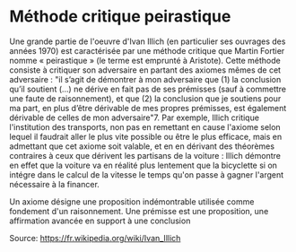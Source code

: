 # Méthode critique peirastique
Une grande partie de l'oeuvre d'Ivan Illich (en particulier ses ouvrages des années 1970) est caractérisée par une méthode critique que Martin Fortier nomme « peirastique » (le terme est emprunté à Aristote). Cette méthode consiste à critiquer son adversaire en partant des axiomes mêmes de cet adversaire : "il s’agit de démontrer à mon adversaire que (1) la conclusion qu’il soutient (...) ne dérive en fait pas de ses prémisses (sauf à commettre une faute de raisonnement), et que (2) la conclusion que je soutiens pour ma part, en plus d’être dérivable de mes propres prémisses, est également dérivable de celles de mon adversaire"7. Par exemple, Illich critique l'institution des transports, non pas en remettant en cause l'axiome selon lequel il faudrait aller le plus vite possible ou être le plus efficace, mais en admettant que cet axiome soit valable, et en en dérivant des théorèmes contraires à ceux que dérivent les partisans de la voiture : Illich démontre en effet que la voiture va en réalité plus lentement que la bicyclette si on intégre dans le calcul de la vitesse le temps qu'on passe à gagner l'argent nécessaire à la financer. 

Un axiome désigne une proposition indémontrable utilisée comme fondement d'un raisonnement.
Une prémisse est une proposition, une affirmation avancée en support à une conclusion

Source: https://fr.wikipedia.org/wiki/Ivan_Illich
